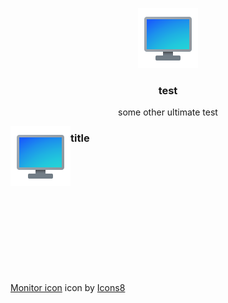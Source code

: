 <p align="center">
  <img src="icon.png">
  <h3 align="center">test</h3>
  <p align="center">some other ultimate test</p>
</p>

<img align="left" src="icon.png"><h3>title</h3>






<br><br><br><br><br><br><br><br><br><br><br><br>
<a target="_blank" href="https://icons8.com/icons/set/monitor">Monitor icon</a> icon by <a target="_blank" href="https://icons8.com">Icons8</a>
